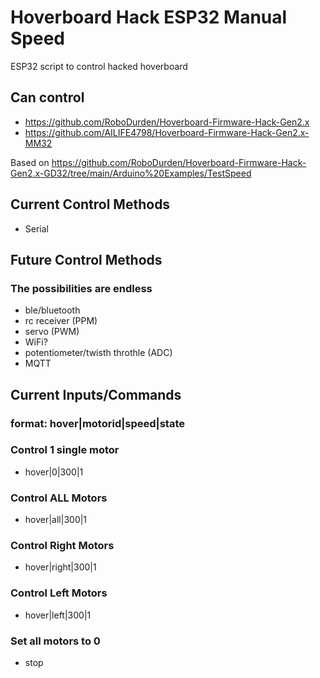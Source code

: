 # Hoverboard Hack ESP32 Manual Speed


ESP32 script to control hacked hoverboard

## Can control

* https://github.com/RoboDurden/Hoverboard-Firmware-Hack-Gen2.x
* https://github.com/AILIFE4798/Hoverboard-Firmware-Hack-Gen2.x-MM32

Based on https://github.com/RoboDurden/Hoverboard-Firmware-Hack-Gen2.x-GD32/tree/main/Arduino%20Examples/TestSpeed

## Current Control Methods
  * Serial

## Future Control Methods
### The possibilities are endless
* ble/bluetooth
* rc receiver (PPM)
* servo (PWM)
* WiFi?
* potentiometer/twisth throthle (ADC)
* MQTT

## Current Inputs/Commands
###  format: hover|motorid|speed|state

### Control 1 single motor
* hover|0|300|1

### Control ALL Motors
* hover|all|300|1

### Control Right Motors
* hover|right|300|1

### Control Left Motors
* hover|left|300|1

### Set all motors to 0
* stop
